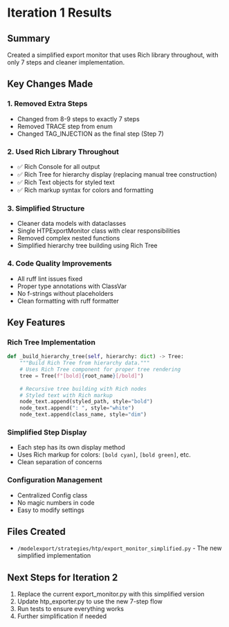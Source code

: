 # Iteration 1 Results

## Summary
Created a simplified export monitor that uses Rich library throughout, with only 7 steps and cleaner implementation.

## Key Changes Made

### 1. Removed Extra Steps
- Changed from 8-9 steps to exactly 7 steps
- Removed TRACE step from enum
- Changed TAG_INJECTION as the final step (Step 7)

### 2. Used Rich Library Throughout
- ✅ Rich Console for all output
- ✅ Rich Tree for hierarchy display (replacing manual tree construction)
- ✅ Rich Text objects for styled text
- ✅ Rich markup syntax for colors and formatting

### 3. Simplified Structure
- Cleaner data models with dataclasses
- Single HTPExportMonitor class with clear responsibilities
- Removed complex nested functions
- Simplified hierarchy tree building using Rich Tree

### 4. Code Quality Improvements
- All ruff lint issues fixed
- Proper type annotations with ClassVar
- No f-strings without placeholders
- Clean formatting with ruff formatter

## Key Features

### Rich Tree Implementation
```python
def _build_hierarchy_tree(self, hierarchy: dict) -> Tree:
    """Build Rich Tree from hierarchy data."""
    # Uses Rich Tree component for proper tree rendering
    tree = Tree(f"[bold]{root_name}[/bold]")
    
    # Recursive tree building with Rich nodes
    # Styled text with Rich markup
    node_text.append(styled_path, style="bold")
    node_text.append(": ", style="white")
    node_text.append(class_name, style="dim")
```

### Simplified Step Display
- Each step has its own display method
- Uses Rich markup for colors: `[bold cyan]`, `[bold green]`, etc.
- Clean separation of concerns

### Configuration Management
- Centralized Config class
- No magic numbers in code
- Easy to modify settings

## Files Created
- `/modelexport/strategies/htp/export_monitor_simplified.py` - The new simplified implementation

## Next Steps for Iteration 2
1. Replace the current export_monitor.py with this simplified version
2. Update htp_exporter.py to use the new 7-step flow
3. Run tests to ensure everything works
4. Further simplification if needed
